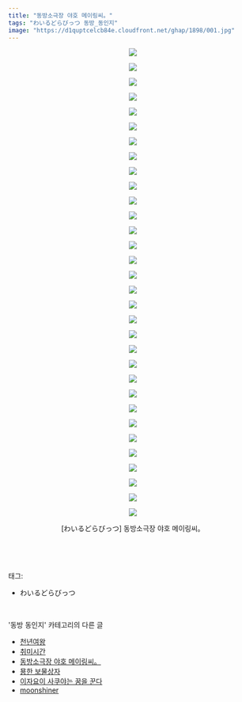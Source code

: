 ```yaml
---
title: "동방소극장 야호 메이링씨。"
tags: "わいるどらびっつ 동방_동인지"
image: "https://d1quptcelcb84e.cloudfront.net/ghap/1898/001.jpg"
---
```

<div class="article">
<p style="text-align: center; clear: none; float: none;"><img src="{{ site.imgserver8 }}/ghap/1898/001.jpg"/></p>
<p style="text-align: center; clear: none; float: none;"><img src="{{ site.imgserver8 }}/ghap/1898/002.jpg"/></p>
<p style="text-align: center; clear: none; float: none;"><img src="{{ site.imgserver8 }}/ghap/1898/003.jpg"/></p>
<p style="text-align: center; clear: none; float: none;"><img src="{{ site.imgserver8 }}/ghap/1898/004.jpg"/></p>
<p style="text-align: center; clear: none; float: none;"><img src="{{ site.imgserver8 }}/ghap/1898/005.jpg"/></p>
<p style="text-align: center; clear: none; float: none;"><img src="{{ site.imgserver8 }}/ghap/1898/006.jpg"/></p>
<p style="text-align: center; clear: none; float: none;"><img src="{{ site.imgserver8 }}/ghap/1898/007.jpg"/></p>
<p style="text-align: center; clear: none; float: none;"><img src="{{ site.imgserver8 }}/ghap/1898/008.jpg"/></p>
<p style="text-align: center; clear: none; float: none;"><img src="{{ site.imgserver8 }}/ghap/1898/009.jpg"/></p>
<p style="text-align: center; clear: none; float: none;"><img src="{{ site.imgserver8 }}/ghap/1898/010.jpg"/></p>
<p style="text-align: center; clear: none; float: none;"><img src="{{ site.imgserver8 }}/ghap/1898/011.jpg"/></p>
<p style="text-align: center; clear: none; float: none;"><img src="{{ site.imgserver8 }}/ghap/1898/012.jpg"/></p>
<p style="text-align: center; clear: none; float: none;"><img src="{{ site.imgserver8 }}/ghap/1898/013.jpg"/></p>
<p style="text-align: center; clear: none; float: none;"><img src="{{ site.imgserver8 }}/ghap/1898/014.jpg"/></p>
<p style="text-align: center; clear: none; float: none;"><img src="{{ site.imgserver8 }}/ghap/1898/015.jpg"/></p>
<p style="text-align: center; clear: none; float: none;"><img src="{{ site.imgserver8 }}/ghap/1898/016.jpg"/></p>
<p style="text-align: center; clear: none; float: none;"><img src="{{ site.imgserver8 }}/ghap/1898/017.jpg"/></p>
<p style="text-align: center; clear: none; float: none;"><img src="{{ site.imgserver8 }}/ghap/1898/018.jpg"/></p>
<p style="text-align: center; clear: none; float: none;"><img src="{{ site.imgserver8 }}/ghap/1898/019.jpg"/></p>
<p style="text-align: center; clear: none; float: none;"><img src="{{ site.imgserver8 }}/ghap/1898/020.jpg"/></p>
<p style="text-align: center; clear: none; float: none;"><img src="{{ site.imgserver8 }}/ghap/1898/021.jpg"/></p>
<p style="text-align: center; clear: none; float: none;"><img src="{{ site.imgserver8 }}/ghap/1898/022.jpg"/></p>
<p style="text-align: center; clear: none; float: none;"><img src="{{ site.imgserver8 }}/ghap/1898/023.jpg"/></p>
<p style="text-align: center; clear: none; float: none;"><img src="{{ site.imgserver8 }}/ghap/1898/024.jpg"/></p>
<p style="text-align: center; clear: none; float: none;"><img src="{{ site.imgserver8 }}/ghap/1898/025.jpg"/></p>
<p style="text-align: center; clear: none; float: none;"><img src="{{ site.imgserver8 }}/ghap/1898/026.jpg"/></p>
<p style="text-align: center; clear: none; float: none;"><img src="{{ site.imgserver8 }}/ghap/1898/027.jpg"/></p>
<p style="text-align: center; clear: none; float: none;"><img src="{{ site.imgserver8 }}/ghap/1898/028.jpg"/></p>
<p style="text-align: center; clear: none; float: none;"><img src="{{ site.imgserver8 }}/ghap/1898/029.jpg"/></p>
<p style="text-align: center; clear: none; float: none;"><img src="{{ site.imgserver8 }}/ghap/1898/030.jpg"/></p>
<p style="text-align: center; clear: none; float: none;"><img src="{{ site.imgserver8 }}/ghap/1898/031.jpg"/></p>
<p style="text-align: center; clear: none; float: none;"><img src="{{ site.imgserver8 }}/ghap/1898/032.jpg"/></p>
<p style="text-align: center; clear: none; float: none;">[わいるどらびっつ] 동방소극장 야호 메이링씨。</p>
<p><br/></p>
</div><br/>
<div class="tagTrail">
<p>태그: </p>
<ul>
<li>わいるどらびっつ</li>
</ul>
</div><br/>
<div class="another">
<p>'동방 동인지' 카테고리의 다른 글</p>
<ul>
<li><a href="/ghap_1900">천년여왕</a></li>
<li><a href="/ghap_1899">취미시간</a></li>
<li><a href="/ghap_1898">동방소극장 야호 메이링씨。</a></li>
<li><a href="/ghap_1897">묭한 보물상자</a></li>
<li><a href="/ghap_1895">이자요이 사쿠야는 꿈을 꾼다</a></li>
<li><a href="/ghap_1894">moonshiner</a></li>
</ul>
</div><br/>
<div class="cb_module cb_fluid">
<div class="cb_wrt cb_profile">
</div><!-- commentList close -->
</div><br/>
